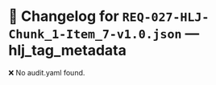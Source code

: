 # 📝 Changelog for `REQ-027-HLJ-Chunk_1-Item_7-v1.0.json` — **hlj_tag_metadata**

❌ No audit.yaml found.
